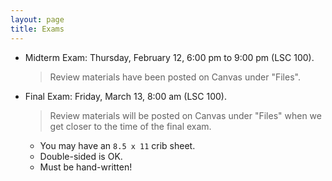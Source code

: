 ```yaml
---
layout: page
title: Exams
---
```


* Midterm Exam: Thursday, February 12, 6:00 pm to 9:00 pm (LSC 100).

    > Review materials have been posted on Canvas under "Files".

* Final Exam: Friday, March 13, 8:00 am (LSC 100).

    > Review materials will be posted on Canvas under "Files" when we get closer to the time of the final exam.

    * You may have an ```8.5 x 11``` crib sheet.
    * Double-sided is OK.
    * Must be hand-written!
